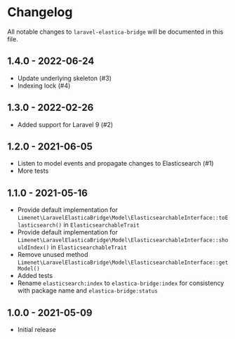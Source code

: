 # Changelog

All notable changes to `laravel-elastica-bridge` will be documented in this file.

## 1.4.0 - 2022-06-24

- Update underlying skeleton (#3)
- Indexing lock (#4)

## 1.3.0 - 2022-02-26

- Added support for Laravel 9 (#2)

## 1.2.0 - 2021-06-05

- Listen to model events and propagate changes to Elasticsearch (#1)
- More tests

## 1.1.0 - 2021-05-16

- Provide default implementation for `Limenet\LaravelElasticaBridge\Model\ElasticsearchableInterface::toElasticsearch()` in `ElasticsearchableTrait`
- Provide default implementation for `Limenet\LaravelElasticaBridge\Model\ElasticsearchableInterface::shouldIndex()` in `ElasticsearchableTrait`
- Remove unused method `Limenet\LaravelElasticaBridge\Model\ElasticsearchableInterface::getModel()`
- Added tests
- Rename `elasticsearch:index` to  `elastica-bridge:index` for consistency with package name and  `elastica-bridge:status`

## 1.0.0 - 2021-05-09

- Initial release
